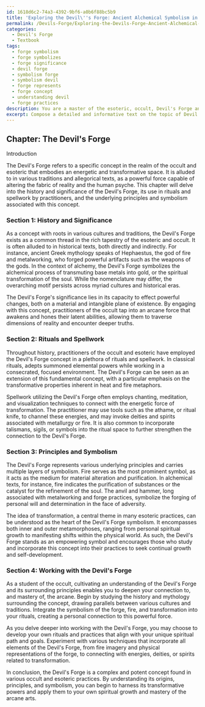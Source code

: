 ```yaml
---
id: 1618d6c2-74a3-4392-9bf6-a0b6f88bc5b9
title: 'Exploring the Devil\''s Forge: Ancient Alchemical Symbolism in Occult Rituals'
permalink: /Devils-Forge/Exploring-the-Devils-Forge-Ancient-Alchemical-Symbolism-in-Occult-Rituals/
categories:
  - Devil's Forge
  - Textbook
tags:
  - forge symbolism
  - forge symbolizes
  - forge significance
  - devil forge
  - symbolism forge
  - symbolism devil
  - forge represents
  - forge concept
  - understanding devil
  - forge practices
description: You are a master of the esoteric, occult, Devil's Forge and education, you have written many textbooks on the subject in ways that provide students with rich and deep understanding of the subject. You are being asked to write textbook-like sections on a topic and you do it with full context, explainability, and reliability in accuracy to the true facts of the topic at hand, in a textbook style that a student would easily be able to learn from, in a rich, engaging, and contextual way. Always include relevant context (such as formulas and history), related concepts, and in a way that someone can gain deep insights from.
excerpt: Compose a detailed and informative text on the topic of Devil's Forge within the domain of the occult and esoteric for inclusion in a grimoire. Discuss the history and significance of the Devil's Forge, how it has been used in rituals and spellwork by practitioners, and the underlying principles and symbolism associated with this concept. Provide insights into how a student of the occult can work with the Devil's Forge to deepen their understanding and mastery of this arcane knowledge.
---
```

## Chapter: The Devil's Forge

Introduction

The Devil's Forge refers to a specific concept in the realm of the occult and esoteric that embodies an energetic and transformative space. It is alluded to in various traditions and allegorical texts, as a powerful force capable of altering the fabric of reality and the human psyche. This chapter will delve into the history and significance of the Devil's Forge, its use in rituals and spellwork by practitioners, and the underlying principles and symbolism associated with this concept.

### Section 1: History and Significance

As a concept with roots in various cultures and traditions, the Devil's Forge exists as a common thread in the rich tapestry of the esoteric and occult. It is often alluded to in historical texts, both directly and indirectly. For instance, ancient Greek mythology speaks of Hephaestus, the god of fire and metalworking, who forged powerful artifacts such as the weapons of the gods. In the context of alchemy, the Devil's Forge symbolizes the alchemical process of transmuting base metals into gold, or the spiritual transformation of the soul. While the nomenclature may differ, the overarching motif persists across myriad cultures and historical eras.

The Devil's Forge's significance lies in its capacity to effect powerful changes, both on a material and intangible plane of existence. By engaging with this concept, practitioners of the occult tap into an arcane force that awakens and hones their latent abilities, allowing them to traverse dimensions of reality and encounter deeper truths.

### Section 2: Rituals and Spellwork

Throughout history, practitioners of the occult and esoteric have employed the Devil's Forge concept in a plethora of rituals and spellwork. In classical rituals, adepts summoned elemental powers while working in a consecrated, focused environment. The Devil's Forge can be seen as an extension of this fundamental concept, with a particular emphasis on the transformative properties inherent in heat and fire metaphors.

Spellwork utilizing the Devil's Forge often employs chanting, meditation, and visualization techniques to connect with the energetic force of transformation. The practitioner may use tools such as the athame, or ritual knife, to channel these energies, and may invoke deities and spirits associated with metallurgy or fire. It is also common to incorporate talismans, sigils, or symbols into the ritual space to further strengthen the connection to the Devil's Forge.

### Section 3: Principles and Symbolism

The Devil's Forge represents various underlying principles and carries multiple layers of symbolism. Fire serves as the most prominent symbol, as it acts as the medium for material alteration and purification. In alchemical texts, for instance, fire indicates the purification of substances or the catalyst for the refinement of the soul. The anvil and hammer, long associated with metalworking and forge practices, symbolize the forging of personal will and determination in the face of adversity.

The idea of transformation, a central theme in many esoteric practices, can be understood as the heart of the Devil's Forge symbolism. It encompasses both inner and outer metamorphoses, ranging from personal spiritual growth to manifesting shifts within the physical world. As such, the Devil's Forge stands as an empowering symbol and encourages those who study and incorporate this concept into their practices to seek continual growth and self-development.

### Section 4: Working with the Devil's Forge

As a student of the occult, cultivating an understanding of the Devil's Forge and its surrounding principles enables you to deepen your connection to, and mastery of, the arcane. Begin by studying the history and mythology surrounding the concept, drawing parallels between various cultures and traditions. Integrate the symbolism of the forge, fire, and transformation into your rituals, creating a personal connection to this powerful force.

As you delve deeper into working with the Devil's Forge, you may choose to develop your own rituals and practices that align with your unique spiritual path and goals. Experiment with various techniques that incorporate all elements of the Devil's Forge, from fire imagery and physical representations of the forge, to connecting with energies, deities, or spirits related to transformation.

In conclusion, the Devil's Forge is a complex and potent concept found in various occult and esoteric practices. By understanding its origins, principles, and symbolism, you can begin to harness its transformative powers and apply them to your own spiritual growth and mastery of the arcane arts.

